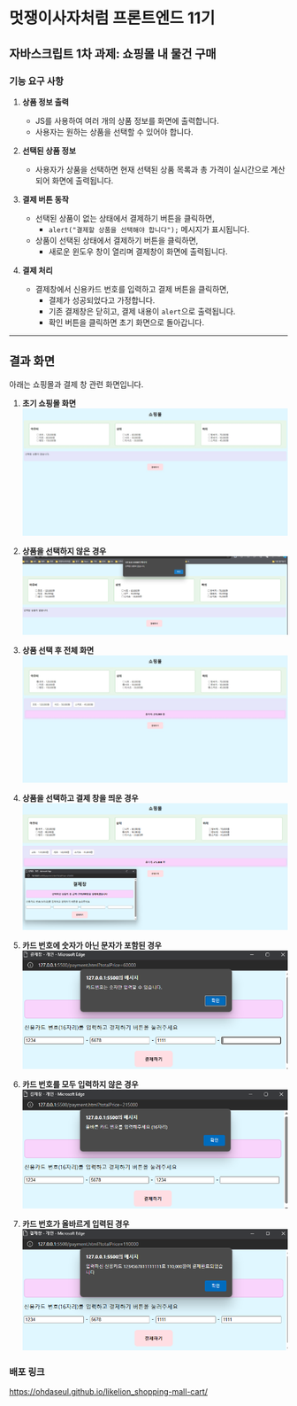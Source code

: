# 멋쟁이사자처럼 프론트엔드 11기

## 자바스크립트 1차 과제: 쇼핑몰 내 물건 구매

### 기능 요구 사항

1. **상품 정보 출력**
   - JS를 사용하여 여러 개의 상품 정보를 화면에 출력합니다.
   - 사용자는 원하는 상품을 선택할 수 있어야 합니다.

2. **선택된 상품 정보**
   - 사용자가 상품을 선택하면 현재 선택된 상품 목록과 총 가격이 실시간으로 계산되어 화면에 출력됩니다.

3. **결제 버튼 동작**
   - 선택된 상품이 없는 상태에서 결제하기 버튼을 클릭하면, 
     - `alert("결제할 상품을 선택해야 합니다");` 메시지가 표시됩니다.
   - 상품이 선택된 상태에서 결제하기 버튼을 클릭하면,
     - 새로운 윈도우 창이 열리며 결제창이 화면에 출력됩니다.

4. **결제 처리**
   - 결제창에서 신용카드 번호를 입력하고 결제 버튼을 클릭하면,
     - 결제가 성공되었다고 가정합니다.
     - 기존 결제창은 닫히고, 결제 내용이 `alert`으로 출력됩니다.
     - 확인 버튼을 클릭하면 초기 화면으로 돌아갑니다.

---

## 결과 화면

아래는 쇼핑몰과 결제 창 관련 화면입니다.
1. **초기 쇼핑몰 화면**
   ![Initial Shopping Mall Screen](./previews/initial-index_html.jpeg)

2. **상품을 선택하지 않은 경우**
   ![No Product Selected](./previews/no_product_is_selected.png)

3. **상품 선택 후 전체 화면**
   ![Product Selection Screen](./previews/product_selection-index_html.jpeg)

4. **상품을 선택하고 결제 창을 띄운 경우**
   ![Payment Window](./previews/payment_window.png)

5. **카드 번호에 숫자가 아닌 문자가 포함된 경우**
   ![Invalid Card Number](./previews/didn't_enter_the%20_numbers.png)

6. **카드 번호를 모두 입력하지 않은 경우**
   ![Card Number Not Fully Entered](./previews/didn't_enter_all%20_the_numbers.png)

7. **카드 번호가 올바르게 입력된 경우**
   ![Correct Card Number Entered](./previews/enter_the_numbers_correctly.png)



### 배포 링크
https://ohdaseul.github.io/likelion_shopping-mall-cart/
